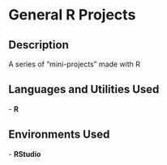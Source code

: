 <h1>General R Projects</h1>

<h2>Description</h2>
A series of “mini-projects” made with R


<h2>Languages and Utilities Used</h2>
- <b>R</b>

<h2>Environments Used </h2>
- <b>RStudio</b> 


